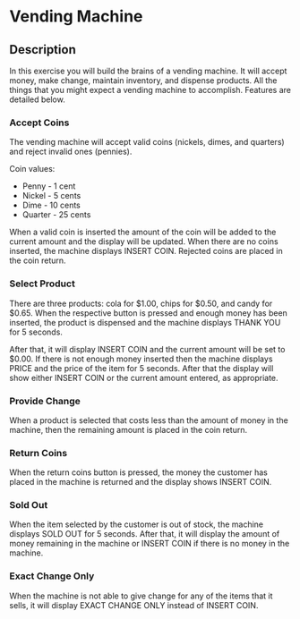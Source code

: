# Vending Machine

## Description
In this exercise you will build the brains of a vending machine. It will accept money, make change, 
maintain inventory, and dispense products. All the things that you might expect a vending machine 
to accomplish. Features are detailed below.

### Accept Coins
The vending machine will accept valid coins (nickels, dimes, and quarters) and reject invalid ones 
(pennies). 

Coin values:
- Penny - 1 cent
- Nickel - 5 cents
- Dime - 10 cents
- Quarter - 25 cents

When a valid coin is inserted the amount of the coin will be added to the current amount and the 
display will be updated. When there are no coins inserted, the machine displays INSERT COIN. 
Rejected coins are placed in the coin return.

### Select Product
There are three products: cola for $1.00, chips for $0.50, and candy for $0.65. When the respective 
button is pressed and enough money has been inserted, the product is dispensed and the machine 
displays THANK YOU for 5 seconds.

After that, it will display INSERT COIN and the current amount will be set to $0.00. If there is 
not enough money inserted then the machine displays PRICE and the price of the item for 5 seconds. 
After that the display will show either INSERT COIN or the current amount entered, as appropriate.

### Provide Change
When a product is selected that costs less than the amount of money in the machine, then the 
remaining amount is placed in the coin return.

### Return Coins
When the return coins button is pressed, the money the customer has placed in the machine is 
returned and the display shows INSERT COIN.

### Sold Out
When the item selected by the customer is out of stock, the machine displays SOLD OUT for 5 
seconds. After that, it will display the amount of money remaining in the machine or INSERT COIN 
if there is no money in the machine.

### Exact Change Only
When the machine is not able to give change for any of the items that it sells, it will display 
EXACT CHANGE ONLY instead of INSERT COIN.
